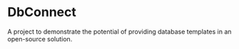 # DbConnect
A project to demonstrate the potential of providing database templates in an open-source solution.
